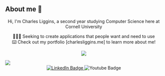 
## About me 🦥
<p align="center">
  Hi, I'm Charles Liggins, a second year studying Computer Science here at Cornell University 
</p>
<div align="center">
  🧑🏽‍💻 Seeking to create applications that people want and need to use<br>
  ⌨️ Check out my portfolio [charlesliggins.me] to learn more about me!
  
</div>


<p align="center">
  <a href="https://skillicons.dev">
    <img src="https://skillicons.dev/icons?i=git,figma,swift,js,html,css,ts,python,tailwind,java,ocaml, c" />
  </a>
</p>



<img src="![](https://leetcard.jacoblin.cool/jacoblincool?font=Dancing_Script)" />
<div id="badges" align="center">
  <a href="https://www.linkedin.com/in/charles-liggins-31189b274/"> 
  <img src="https://img.shields.io/badge/LinkedIn-blue?style=for-the-badge&logo=linkedin&logoColor=white" alt="LinkedIn Badge"/>
  </a>
  <a href"https://www.youtube.com/@Xhetherr">
  <img src="https://img.shields.io/badge/YouTube-red?style=for-the-badge&logo=youtube&logoColor=white" alt="Youtube Badge"/>
  </a>
</div>
